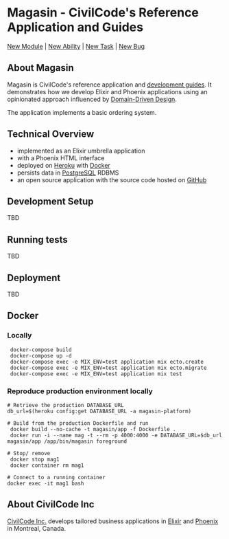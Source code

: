 # Magasin - CivilCode's Reference Application and Guides

[New Module](https://github.com/civilcode/magasin/issues/new?template=module.md) |
[New Ability](https://github.com/civilcode/magasin/issues/new?template=ability.md) |
[New Task](https://github.com/civilcode/magasin/issues/new?template=task.md) |
[New Bug](https://github.com/civilcode/magasin/issues/new?template=bug.md)

## About Magasin

Magasin is CivilCode's reference application and [development guides](./guides). It demonstrates
how we develop Elixir and Phoenix applications using an opinionated approach influenced by
[Domain-Driven Design](https://en.wikipedia.org/wiki/Domain-driven_design).

The application implements a basic ordering system.

## Technical Overview

* implemented as an Elixir umbrella application
* with a Phoenix HTML interface
* deployed on [Heroku](https://magasin-platform.herokuapp.com) with [Docker](https://www.docker.com)
* persists data in [PostgreSQL](https://www.postgresql.org) RDBMS
* an open source application with the source code hosted on [GitHub](https://github.com/civilcode/magasin)

## Development Setup

TBD

## Running tests

TBD

## Deployment

TBD

## Docker
### Locally
```
 docker-compose build
 docker-compose up -d
 docker-compose exec -e MIX_ENV=test application mix ecto.create
 docker-compose exec -e MIX_ENV=test application mix ecto.migrate
 docker-compose exec -e MIX_ENV=test application mix test
```

### Reproduce production environment locally
```
# Retrieve the production DATABASE_URL
db_url=$(heroku config:get DATABASE_URL -a magasin-platform)

# Build from the production Dockerfile and run
 docker build --no-cache -t magasin/app -f Dockerfile .
 docker run -i --name mag -t --rm -p 4000:4000 -e DATABASE_URL=$db_url magasin/app /app/bin/magasin foreground

# Stop/ remove
 docker stop mag1
 docker container rm mag1

# Connect to a running container
docker exec -it mag1 bash

```

## About CivilCode Inc

[CivilCode Inc.](http://www.civilcode.io) develops tailored business applications in [Elixir](http://elixir-lang.org/) and [Phoenix](http://www.phoenixframework.org/)
in Montreal, Canada.
